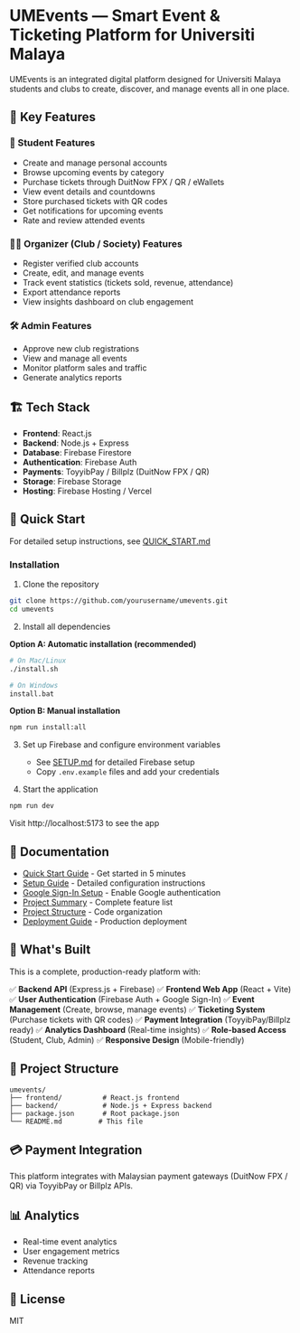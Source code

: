 # UMEvents — Smart Event & Ticketing Platform for Universiti Malaya

UMEvents is an integrated digital platform designed for Universiti Malaya students and clubs to create, discover, and manage events all in one place.

## 🎯 Key Features

### 👤 Student Features
- Create and manage personal accounts
- Browse upcoming events by category
- Purchase tickets through DuitNow FPX / QR / eWallets
- View event details and countdowns
- Store purchased tickets with QR codes
- Get notifications for upcoming events
- Rate and review attended events

### 🧑‍💼 Organizer (Club / Society) Features
- Register verified club accounts
- Create, edit, and manage events
- Track event statistics (tickets sold, revenue, attendance)
- Export attendance reports
- View insights dashboard on club engagement

### 🛠️ Admin Features
- Approve new club registrations
- View and manage all events
- Monitor platform sales and traffic
- Generate analytics reports

## 🏗️ Tech Stack

- **Frontend**: React.js
- **Backend**: Node.js + Express
- **Database**: Firebase Firestore
- **Authentication**: Firebase Auth
- **Payments**: ToyyibPay / Billplz (DuitNow FPX / QR)
- **Storage**: Firebase Storage
- **Hosting**: Firebase Hosting / Vercel

## 🚀 Quick Start

For detailed setup instructions, see [QUICK_START.md](./QUICK_START.md)

### Installation

1. Clone the repository
```bash
git clone https://github.com/yourusername/umevents.git
cd umevents
```

2. Install all dependencies

**Option A: Automatic installation (recommended)**
```bash
# On Mac/Linux
./install.sh

# On Windows
install.bat
```

**Option B: Manual installation**
```bash
npm run install:all
```

3. Set up Firebase and configure environment variables
   - See [SETUP.md](./SETUP.md) for detailed Firebase setup
   - Copy `.env.example` files and add your credentials

4. Start the application
```bash
npm run dev
```

Visit http://localhost:5173 to see the app

## 📖 Documentation

- [Quick Start Guide](./QUICK_START.md) - Get started in 5 minutes
- [Setup Guide](./SETUP.md) - Detailed configuration instructions
- [Google Sign-In Setup](./GOOGLE_SIGNIN_SETUP.md) - Enable Google authentication
- [Project Summary](./PROJECT_SUMMARY.md) - Complete feature list
- [Project Structure](./PROJECT_STRUCTURE.md) - Code organization
- [Deployment Guide](./DEPLOYMENT.md) - Production deployment

## 🎯 What's Built

This is a complete, production-ready platform with:

✅ **Backend API** (Express.js + Firebase)
✅ **Frontend Web App** (React + Vite)
✅ **User Authentication** (Firebase Auth + Google Sign-In)
✅ **Event Management** (Create, browse, manage events)
✅ **Ticketing System** (Purchase tickets with QR codes)
✅ **Payment Integration** (ToyyibPay/Billplz ready)
✅ **Analytics Dashboard** (Real-time insights)
✅ **Role-based Access** (Student, Club, Admin)
✅ **Responsive Design** (Mobile-friendly)

## 📁 Project Structure

```
umevents/
├── frontend/          # React.js frontend
├── backend/           # Node.js + Express backend
├── package.json       # Root package.json
└── README.md         # This file
```

## 💳 Payment Integration

This platform integrates with Malaysian payment gateways (DuitNow FPX / QR) via ToyyibPay or Billplz APIs.

## 📊 Analytics

- Real-time event analytics
- User engagement metrics
- Revenue tracking
- Attendance reports

## 📝 License

MIT

